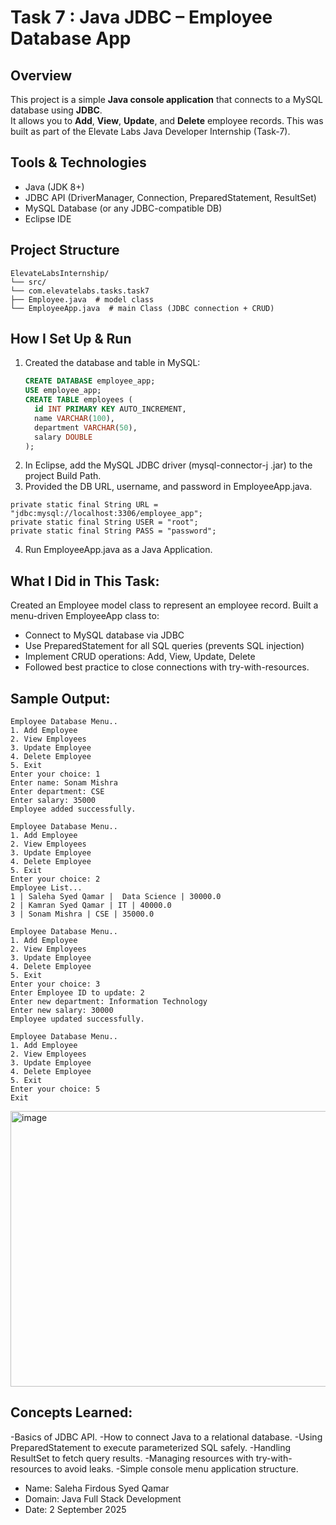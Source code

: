 # Task 7 :  Java JDBC – Employee Database App

## Overview
This project is a simple **Java console application** that connects to a MySQL database using **JDBC**.  
It allows you to **Add**, **View**, **Update**, and **Delete** employee records.
This was built as part of the Elevate Labs Java Developer Internship (Task-7).

## Tools & Technologies
- Java (JDK 8+)
- JDBC API (DriverManager, Connection, PreparedStatement, ResultSet)
- MySQL Database (or any JDBC-compatible DB)
- Eclipse IDE

## Project Structure
```
ElevateLabsInternship/
└── src/
└── com.elevatelabs.tasks.task7
├── Employee.java  # model class
└── EmployeeApp.java  # main Class (JDBC connection + CRUD)
```


## How I Set Up & Run
1. Created the database and table in MySQL:
   ```sql
   CREATE DATABASE employee_app;
   USE employee_app;
   CREATE TABLE employees (
     id INT PRIMARY KEY AUTO_INCREMENT,
     name VARCHAR(100),
     department VARCHAR(50),
     salary DOUBLE
   );
 2. In Eclipse, add the MySQL JDBC driver (mysql-connector-j .jar) to the project Build Path.
 3. Provided the DB URL, username, and password in EmployeeApp.java.
 ```
private static final String URL = "jdbc:mysql://localhost:3306/employee_app";
private static final String USER = "root";
private static final String PASS = "password";
```
4. Run EmployeeApp.java as a Java Application.


## What I Did in This Task:
Created an Employee model class to represent an employee record.
Built a menu-driven EmployeeApp class to:
- Connect to MySQL database via JDBC
- Use PreparedStatement for all SQL queries (prevents SQL injection)
- Implement CRUD operations: Add, View, Update, Delete
- Followed best practice to close connections with try-with-resources.

## Sample Output:
```
Employee Database Menu..
1. Add Employee
2. View Employees
3. Update Employee
4. Delete Employee
5. Exit
Enter your choice: 1
Enter name: Sonam Mishra
Enter department: CSE
Enter salary: 35000
Employee added successfully.

Employee Database Menu..
1. Add Employee
2. View Employees
3. Update Employee
4. Delete Employee
5. Exit
Enter your choice: 2
Employee List...
1 | Saleha Syed Qamar |  Data Science | 30000.0
2 | Kamran Syed Qamar | IT | 40000.0
3 | Sonam Mishra | CSE | 35000.0

Employee Database Menu..
1. Add Employee
2. View Employees
3. Update Employee
4. Delete Employee
5. Exit
Enter your choice: 3
Enter Employee ID to update: 2
Enter new department: Information Technology
Enter new salary: 30000
Employee updated successfully.

Employee Database Menu..
1. Add Employee
2. View Employees
3. Update Employee
4. Delete Employee
5. Exit
Enter your choice: 5
Exit
```

<img width="993" height="441" alt="image" src="https://github.com/user-attachments/assets/c55ef3e7-4fa0-4ca4-9594-e8388efb1128" />


## Concepts Learned:
-Basics of JDBC API.
-How to connect Java to a relational database.
-Using PreparedStatement to execute parameterized SQL safely.
-Handling ResultSet to fetch query results.
-Managing resources with try-with-resources to avoid leaks.
-Simple console menu application structure.

- Name: Saleha Firdous Syed Qamar
- Domain: Java Full Stack Development
- Date: 2 September 2025




